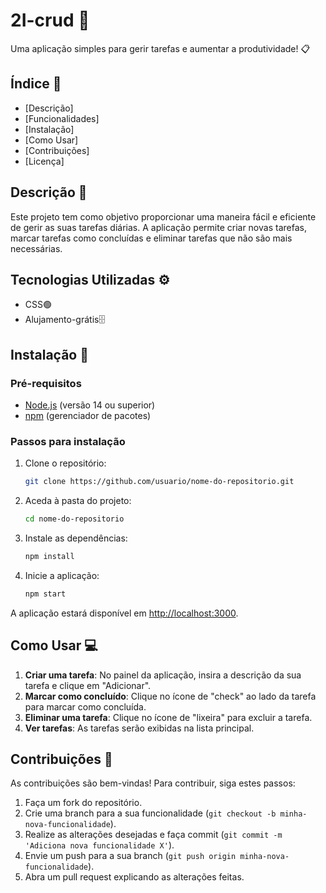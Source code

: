 # 2I-crud 🚀

Uma aplicação simples para gerir tarefas e aumentar a produtividade! 📋

## Índice 📑

- [Descrição]
- [Funcionalidades]
- [Instalação]
- [Como Usar]
- [Contribuições]
- [Licença]

## Descrição 📝

Este projeto tem como objetivo proporcionar uma maneira fácil e eficiente de gerir as suas tarefas diárias. A aplicação permite criar novas tarefas, marcar tarefas como concluídas e eliminar tarefas que não são mais necessárias.

## Tecnologias Utilizadas ⚙️

<link rel="stylesheet" type='text/css' href="https://cdn.jsdelivr.net/gh/devicons/devicon@latest/devicon.min.css" />
          
- CSS🟢
- Alujamento-grátis🗄️

## Instalação 🔧

### Pré-requisitos

- [Node.js](https://nodejs.org/) (versão 14 ou superior)
- [npm](https://www.npmjs.com/) (gerenciador de pacotes)

### Passos para instalação

1. Clone o repositório:
    ```bash
    git clone https://github.com/usuario/nome-do-repositorio.git
    ```

2. Aceda à pasta do projeto:
    ```bash
    cd nome-do-repositorio
    ```

3. Instale as dependências:
    ```bash
    npm install
    ```

4. Inicie a aplicação:
    ```bash
    npm start
    ```

A aplicação estará disponível em [http://localhost:3000](http://localhost:3000).

## Como Usar 💻

1. **Criar uma tarefa**: No painel da aplicação, insira a descrição da sua tarefa e clique em "Adicionar".
2. **Marcar como concluído**: Clique no ícone de "check" ao lado da tarefa para marcar como concluída.
3. **Eliminar uma tarefa**: Clique no ícone de "lixeira" para excluir a tarefa.
4. **Ver tarefas**: As tarefas serão exibidas na lista principal.

## Contribuições 🤝

As contribuições são bem-vindas! Para contribuir, siga estes passos:

1. Faça um fork do repositório.
2. Crie uma branch para a sua funcionalidade (`git checkout -b minha-nova-funcionalidade`).
3. Realize as alterações desejadas e faça commit (`git commit -m 'Adiciona nova funcionalidade X'`).
4. Envie um push para a sua branch (`git push origin minha-nova-funcionalidade`).
5. Abra um pull request explicando as alterações feitas.

